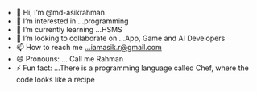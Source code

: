 - 👋 Hi, I’m @md-asikrahman
- 👀 I’m interested in ...programming
- 🌱 I’m currently learning ...HSMS
- 💞️ I’m looking to collaborate on ...App, Game and AI Developers
- 📫 How to reach me ...iamasik.r@gmail.com
- 😄 Pronouns: ... Call me Rahman
- ⚡ Fun fact: ...There is a programming language called Chef, where the code looks like a recipe 

<!---
md-asikrahman/md-asikrahman is a ✨ special ✨ repository because its `README.md` (this file) appears on your GitHub profile.
You can click the Preview link to take a look at your changes.
--->
